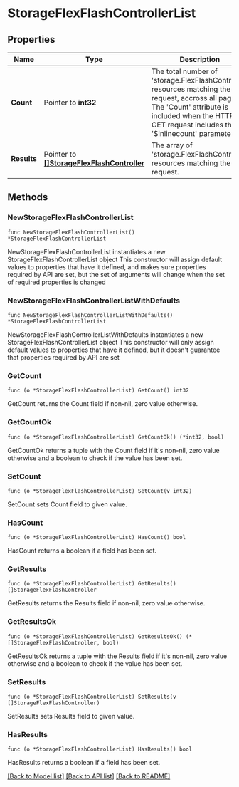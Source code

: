 # StorageFlexFlashControllerList

## Properties

Name | Type | Description | Notes
------------ | ------------- | ------------- | -------------
**Count** | Pointer to **int32** | The total number of &#39;storage.FlexFlashController&#39; resources matching the request, accross all pages. The &#39;Count&#39; attribute is included when the HTTP GET request includes the &#39;$inlinecount&#39; parameter. | [optional] 
**Results** | Pointer to [**[]StorageFlexFlashController**](storage.FlexFlashController.md) | The array of &#39;storage.FlexFlashController&#39; resources matching the request. | [optional] 

## Methods

### NewStorageFlexFlashControllerList

`func NewStorageFlexFlashControllerList() *StorageFlexFlashControllerList`

NewStorageFlexFlashControllerList instantiates a new StorageFlexFlashControllerList object
This constructor will assign default values to properties that have it defined,
and makes sure properties required by API are set, but the set of arguments
will change when the set of required properties is changed

### NewStorageFlexFlashControllerListWithDefaults

`func NewStorageFlexFlashControllerListWithDefaults() *StorageFlexFlashControllerList`

NewStorageFlexFlashControllerListWithDefaults instantiates a new StorageFlexFlashControllerList object
This constructor will only assign default values to properties that have it defined,
but it doesn't guarantee that properties required by API are set

### GetCount

`func (o *StorageFlexFlashControllerList) GetCount() int32`

GetCount returns the Count field if non-nil, zero value otherwise.

### GetCountOk

`func (o *StorageFlexFlashControllerList) GetCountOk() (*int32, bool)`

GetCountOk returns a tuple with the Count field if it's non-nil, zero value otherwise
and a boolean to check if the value has been set.

### SetCount

`func (o *StorageFlexFlashControllerList) SetCount(v int32)`

SetCount sets Count field to given value.

### HasCount

`func (o *StorageFlexFlashControllerList) HasCount() bool`

HasCount returns a boolean if a field has been set.

### GetResults

`func (o *StorageFlexFlashControllerList) GetResults() []StorageFlexFlashController`

GetResults returns the Results field if non-nil, zero value otherwise.

### GetResultsOk

`func (o *StorageFlexFlashControllerList) GetResultsOk() (*[]StorageFlexFlashController, bool)`

GetResultsOk returns a tuple with the Results field if it's non-nil, zero value otherwise
and a boolean to check if the value has been set.

### SetResults

`func (o *StorageFlexFlashControllerList) SetResults(v []StorageFlexFlashController)`

SetResults sets Results field to given value.

### HasResults

`func (o *StorageFlexFlashControllerList) HasResults() bool`

HasResults returns a boolean if a field has been set.


[[Back to Model list]](../README.md#documentation-for-models) [[Back to API list]](../README.md#documentation-for-api-endpoints) [[Back to README]](../README.md)


